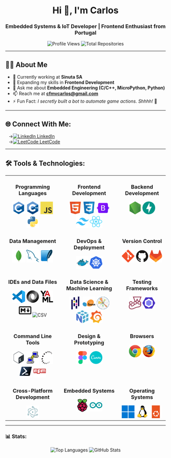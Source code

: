 <h1 align="center">Hi 👋, I'm Carlos</h1>
<h3 align="center">Embedded Systems & IoT Developer | Frontend Enthusiast from Portugal</h3>

<p align="center">
  <img src="https://komarev.com/ghpvc/?username=cfmvcarlos&label=Profile%20views&color=0e75b6&style=flat" alt="Profile Views" />
  <img src="https://img.shields.io/badge/dynamic/json?url=https%3A%2F%2Fapi.github.com%2Fusers%2Fcfmvcarlos&query=%24.public_repos&logo=github&label=Total%20Repositories" alt="Total Repositories" />
</p>

---

## 👨‍💻 About Me

- 🔭 Currently working at **Sinuta SA**
- 🌱 Expanding my skills in **Frontend Development**
- 💬 Ask me about **Embedded Engineering (C/C++, MicroPython, Python)**
- 📫 Reach me at **cfmvcarlos@gmail.com**
- ⚡ Fun Fact: _I secretly built a bot to automate game actions. Shhhh!_ 🤫

---

## 🌐 Connect With Me:

<ul style="list-style-type: '->'"; padding-left: 0;">
    <li>
        <a href="https://linkedin.com/in/carlosfmv" target="_blank">
            <img src="https://raw.githubusercontent.com/rahuldkjain/github-profile-readme-generator/master/src/images/icons/Social/linked-in-alt.svg"
                alt="LinkedIn" height="30" width="40" />
            LinkedIn
        </a>
    </li>
    <li>
        <a href="https://www.leetcode.com/carlosfmv" target="_blank">
            <img src="https://raw.githubusercontent.com/rahuldkjain/github-profile-readme-generator/master/src/images/icons/Social/leet-code.svg"
                alt="LeetCode" height="30" width="40" />
            LeetCode
        </a>
    </li>
</ul>

---

## 🛠️ Tools & Technologies:

<div align="center">
    <table>
        <tr>
            <td align="center" style="vertical-align:top;">
                <h3>Programming Languages</h3>
                <img src="https://raw.githubusercontent.com/devicons/devicon/master/icons/c/c-original.svg" alt="C"
                    width="40" height="40" />
                <img src="https://raw.githubusercontent.com/devicons/devicon/master/icons/cplusplus/cplusplus-original.svg"
                    alt="C++" width="40" height="40" />
                <img src="https://raw.githubusercontent.com/devicons/devicon/master/icons/javascript/javascript-original.svg"
                    alt="JavaScript" width="40" height="40" />
                <img src="https://raw.githubusercontent.com/devicons/devicon/master/icons/python/python-original.svg"
                    alt="Python" width="40" height="40" />
            </td>
            <td align="center" style="vertical-align:top;">
                <h3>Frontend Development</h3>
                <img src="https://raw.githubusercontent.com/devicons/devicon/master/icons/html5/html5-original.svg"
                    alt="HTML5" width="40" height="40" />
                <img src="https://raw.githubusercontent.com/devicons/devicon/master/icons/css3/css3-original.svg"
                    alt="CSS3" width="40" height="40" />
                <img src="https://raw.githubusercontent.com/devicons/devicon/master/icons/bootstrap/bootstrap-original.svg"
                    alt="Bootstrap" width="40" height="40" />
                <img src="https://raw.githubusercontent.com/devicons/devicon/master/icons/tailwindcss/tailwindcss-original.svg"
                    alt="TailwindCSS" width="40" height="40" />
                <img src="https://raw.githubusercontent.com/devicons/devicon/master/icons/react/react-original.svg"
                    alt="React" width="40" height="40" />
            </td>
            <td align="center" style="vertical-align:top;">
                <h3>Backend Development</h3>
                <img src="https://raw.githubusercontent.com/devicons/devicon/master/icons/nodejs/nodejs-original.svg"
                    alt="Node.js" width="40" height="40" />
                <img src="https://raw.githubusercontent.com/devicons/devicon/master/icons/fastapi/fastapi-original.svg"
                    alt="FastAPI" width="40" height="40" />
            </td>
        </tr>
        <tr>
            <td align="center" style="vertical-align:top;">
                <h3> Data Management </h3>
                <img src="https://raw.githubusercontent.com/devicons/devicon/master/icons/mongodb/mongodb-original.svg"
                    alt="MongoDB" width="40" height="40" />
                <img src="https://raw.githubusercontent.com/devicons/devicon/master/icons/mysql/mysql-original.svg"
                    alt="MySQL" width="40" height="40" />
                <img src="https://raw.githubusercontent.com/devicons/devicon/master/icons/sqlite/sqlite-original.svg"
                    alt="SQLite" width="40" height="40" />
            </td>
            <td align="center" style="vertical-align:top;">
                <h3> DevOps & Deployment </h3>
                <img src="https://raw.githubusercontent.com/devicons/devicon/master/icons/docker/docker-original.svg"
                    alt="Docker" width="40" height="40" />
                <img src="https://raw.githubusercontent.com/devicons/devicon/master/icons/kubernetes/kubernetes-original.svg"
                    alt="Kubernetes" width="40" height="40" />
            </td>
            <td align="center" style="vertical-align:top;">
                <h3> Version Control </h3>
                <img src="https://raw.githubusercontent.com/devicons/devicon/master/icons/git/git-original.svg"
                    alt="Git" width="40" height="40" />
                <img src="https://raw.githubusercontent.com/devicons/devicon/master/icons/github/github-original.svg"
                    alt="GitHub" width="40" height="40" />
                <img src="https://raw.githubusercontent.com/devicons/devicon/master/icons/gitlab/gitlab-original.svg"
                    alt="GitLab" width="40" height="40" />
            </td>
        </tr>
        <tr>
            <td align="center" style="vertical-align:top;">
                <h3> IDEs and Data Files </h3>
                <img src="https://raw.githubusercontent.com/devicons/devicon/master/icons/vscode/vscode-original.svg"
                    alt="VS Code" width="40" height="40" />
                <img src="https://raw.githubusercontent.com/devicons/devicon/master/icons/json/json-original.svg"
                    alt="JSON" width="40" height="40" />
                <img src="https://raw.githubusercontent.com/devicons/devicon/master/icons/yaml/yaml-original.svg"
                    alt="YAML" width="40" height="40" />
                <img src="https://raw.githubusercontent.com/devicons/devicon/master/icons/markdown/markdown-original.svg"
                    alt="Markdown" width="40" height="40" />
                <img src="https://www.svgrepo.com/show/375309/csv-document.svg" alt="CSV" width="40" height="40" />
            </td>
            <td align="center" style="vertical-align:top;">
                <h3> Data Science & Machine Learning </h3>
                <img src="https://raw.githubusercontent.com/devicons/devicon/master/icons/pandas/pandas-original.svg"
                    alt="Pandas" width="40" height="40" />
                <img src="https://raw.githubusercontent.com/devicons/devicon/master/icons/scikitlearn/scikitlearn-original.svg"
                    alt="Scikit-Learn" width="40" height="40" />
                <img src="https://raw.githubusercontent.com/devicons/devicon/master/icons/matplotlib/matplotlib-original.svg"
                    alt="Matplotlib" width="40" height="40" />
                <img src="https://raw.githubusercontent.com/devicons/devicon/master/icons/numpy/numpy-original.svg"
                    alt="NumPy" width="40" height="40" />
                <img src="https://raw.githubusercontent.com/devicons/devicon/master/icons/grafana/grafana-original.svg"
                    alt="Grafana" width="40" height="40" />
            </td>
            <td align="center" style="vertical-align:top;">
                <h3> Testing Frameworks </h3>
                <img src="https://raw.githubusercontent.com/devicons/devicon/master/icons/jest/jest-plain.svg"
                    alt="Jest" width="40" height="40" />
                <img src="https://raw.githubusercontent.com/devicons/devicon/master/icons/eslint/eslint-original.svg"
                    alt="ESLint" width="40" height="40" />
            </td>
        </tr>
        <tr>
            <td align="center" style="vertical-align:top;">
                <h3> Command Line Tools </h3>
                <img src="https://raw.githubusercontent.com/devicons/devicon/master/icons/bash/bash-original.svg"
                    alt="Bash" width="40" height="40" />
                <img src="https://raw.githubusercontent.com/devicons/devicon/master/icons/putty/putty-original.svg"
                    alt="PuTTY" width="40" height="40" />
                <img src="https://raw.githubusercontent.com/devicons/devicon/master/icons/ssh/ssh-original.svg"
                    alt="SSH" width="40" height="40" />
                <img src="https://raw.githubusercontent.com/devicons/devicon/master/icons/powershell/powershell-original.svg"
                    alt="PowerShell" width="40" height="40" />
                <img src="https://raw.githubusercontent.com/devicons/devicon/master/icons/npm/npm-original-wordmark.svg"
                    alt="NPM" width="40" height="40" />
            </td>
            <td align="center" style="vertical-align:top;">
                <h3> Design & Prototyping </h3>
                <img src="https://raw.githubusercontent.com/devicons/devicon/master/icons/figma/figma-original.svg"
                    alt="Figma" width="40" height="40" />
                <img src="https://raw.githubusercontent.com/devicons/devicon/master/icons/canva/canva-original.svg"
                    alt="Canva" width="40" height="40" />
            </td>
            <td align="center" style="vertical-align:top;">
                <h3> Browsers </h3>
                <img src="https://raw.githubusercontent.com/devicons/devicon/master/icons/chrome/chrome-original.svg"
                    alt="Chrome" width="40" height="40" />
                <img src="https://raw.githubusercontent.com/devicons/devicon/master/icons/firefox/firefox-original.svg"
                    alt="Firefox" width="40" height="40" />
            </td>
        </tr>
        <tr>
            <td align="center" style="vertical-align:top;">
                <h3> Cross-Platform Development </h3>
                <img src="https://raw.githubusercontent.com/devicons/devicon/master/icons/electron/electron-original.svg"
                    alt="Electron" width="40" height="40" />
            </td>
            <td align="center" style="vertical-align:top;">
                <h3> Embedded Systems </h3>
                <img src="https://raw.githubusercontent.com/devicons/devicon/master/icons/raspberrypi/raspberrypi-original.svg"
                    alt="Raspberry Pi" width="40" height="40" />
                <img src="https://raw.githubusercontent.com/devicons/devicon/master/icons/arduino/arduino-original.svg"
                    alt="Arduino" width="40" height="40" />
            </td>
            <td align="center" style="vertical-align:top;">
                <h3> Operating Systems </h3>
                <img src="https://raw.githubusercontent.com/devicons/devicon/master/icons/windows11/windows11-original.svg"
                    alt="Windows" width="40" height="40" />
                <img src="https://raw.githubusercontent.com/devicons/devicon/master/icons/linux/linux-original.svg"
                    alt="Linux" width="40" height="40" />
                <img src="https://raw.githubusercontent.com/devicons/devicon/master/icons/ubuntu/ubuntu-original.svg"
                    alt="Ubuntu" width="40" height="40" />
            </td>
        </tr>
    </table>
</div>

---

### 📊 Stats:

<p align="center">
  <img align="center" src="https://github-readme-stats.vercel.app/api/top-langs?username=cfmvcarlos&show_icons=true&locale=en&layout=compact" alt="Top Languages" />
  <img align="center" src="https://github-readme-stats.vercel.app/api?username=cfmvcarlos&show_icons=true&locale=en" alt="GitHub Stats" />
</p>
